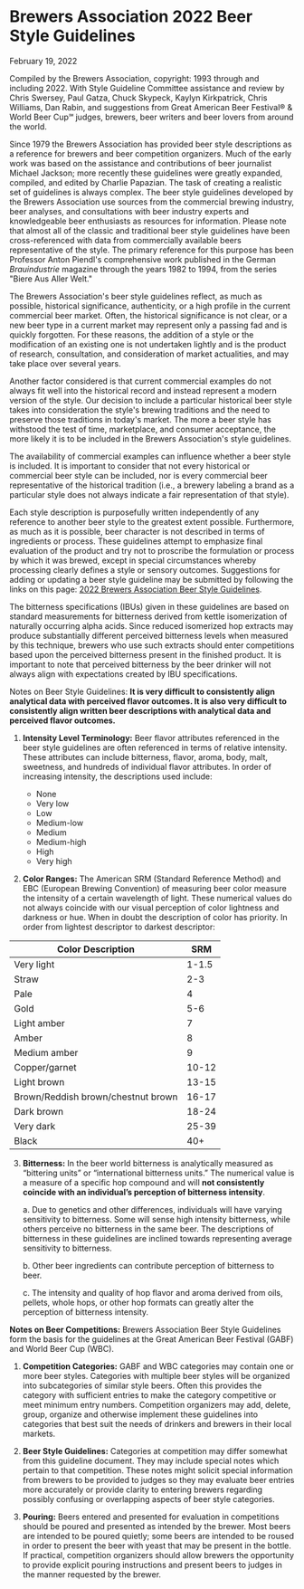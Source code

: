 # Brewers Association 2022 Beer Style Guidelines

February 19, 2022

Compiled by the Brewers Association, copyright: 1993 through and including 2022. With Style Guideline Committee assistance and review by Chris Swersey, Paul Gatza, Chuck Skypeck, Kaylyn Kirkpatrick, Chris Williams, Dan Rabin, and suggestions from Great American Beer Festival® & World Beer Cup℠ judges, brewers, beer writers and beer lovers from around the world.

Since 1979 the Brewers Association has provided beer style descriptions as a reference for brewers and beer competition organizers. Much of the early work was based on the assistance and contributions of beer journalist Michael Jackson; more recently these guidelines were greatly expanded, compiled, and edited by Charlie Papazian. The task of creating a realistic set of guidelines is always complex. The beer style guidelines developed by the Brewers Association use sources from the commercial brewing industry, beer analyses, and consultations with beer industry experts and knowledgeable beer enthusiasts as resources for information. Please note that almost all of the classic and traditional beer style guidelines have been cross-referenced with data from commercially available beers representative of the style. The primary reference for this purpose has been Professor Anton Piendl's comprehensive work published in the German _Brauindustrie_ magazine through the years 1982 to 1994, from the series "Biere Aus Aller Welt."

The Brewers Association's beer style guidelines reflect, as much as possible, historical significance, authenticity, or a high profile in the current commercial beer market. Often, the historical significance is not clear, or a new beer type in a current market may represent only a passing fad and is quickly forgotten. For these reasons, the addition of a style or the modification of an existing one is not undertaken lightly and is the product of research, consultation, and consideration of market actualities, and may take place over several years.

Another factor considered is that current commercial examples do not always fit well into the historical record and instead represent a modern version of the style. Our decision to include a particular historical beer style takes into consideration the style's brewing traditions and the need to preserve those traditions in today's market. The more a beer style has withstood the test of time, marketplace, and consumer acceptance, the more likely it is to be included in the Brewers Association's style guidelines.

The availability of commercial examples can influence whether a beer style is included. It is important to consider that not every historical or commercial beer style can be included, nor is every commercial beer representative of the historical tradition (i.e., a brewery labeling a brand as a particular style does not always indicate a fair representation of that style).

Each style description is purposefully written independently of any reference to another beer style to the greatest extent possible. Furthermore, as much as it is possible, beer character is not described in terms of ingredients or process. These guidelines attempt to emphasize final evaluation of the product and try not to proscribe the formulation or process by which it was brewed, except in special circumstances whereby processing clearly defines a style or sensory outcomes. Suggestions for adding or updating a beer style guideline may be submitted by following the links on this page: [2022 Brewers Association Beer Style Guidelines](https://www.brewersassociation.org/edu/brewers-association-beer-style-guidelines/#tab-submitsuggestions).

The bitterness specifications (IBUs) given in these guidelines are based on standard measurements for bitterness derived from kettle isomerization of naturally occurring alpha acids. Since reduced isomerized hop extracts may produce substantially different perceived bitterness levels when measured by this technique, brewers who use such extracts should enter competitions based upon the perceived bitterness present in the finished product. It is important to note that perceived bitterness by the beer drinker will not always align with expectations created by IBU specifications.

Notes on Beer Style Guidelines: **It is very difficult to consistently align analytical data with perceived flavor outcomes. It is also very difficult to consistently align written beer descriptions with analytical data and perceived flavor outcomes.**

1. **Intensity Level Terminology:** Beer flavor attributes referenced in the beer style guidelines are often referenced in terms of relative intensity. These attributes can include bitterness, flavor, aroma, body, malt, sweetness, and hundreds of individual flavor attributes. In order of increasing intensity, the descriptions used include:
    - None
    - Very low
    - Low
    - Medium-low
    - Medium
    - Medium-high
    - High
    - Very high    
    
2. **Color Ranges:** The American SRM (Standard Reference Method) and EBC (European Brewing Convention) of measuring beer color measure the intensity of a certain wavelength of light. These numerical values do not always coincide with our visual perception of color lightness and darkness or hue. When in doubt the description of color has priority. In order from lightest descriptor to darkest descriptor:

| Color Description | SRM |
| --- | --- |
| Very light | 1-1.5 |
| Straw | 2-3 |
| Pale | 4 |
| Gold | 5-6 |
| Light amber | 7 |
| Amber | 8 |
| Medium amber | 9 |
| Copper/garnet | 10-12 |
| Light brown | 13-15 |
| Brown/Reddish brown/chestnut brown | 16-17 |
| Dark brown | 18-24 |
| Very dark | 25-39 |
| Black | 40+ |

3. **Bitterness:**  In the beer world bitterness is analytically measured as “bittering units” or “international bitterness units.” The numerical value is a measure of a specific hop compound and will **not consistently coincide with an individual’s perception of bitterness intensity**.

    a. Due to genetics and other differences, individuals will have varying sensitivity to bitterness. Some will sense high intensity bitterness, while others perceive no bitterness in the same beer. The descriptions of bitterness in these guidelines are inclined towards representing average sensitivity to bitterness.

    b. Other beer ingredients can contribute perception of bitterness to beer.

    c. The intensity and quality of hop flavor and aroma derived from oils, pellets, whole hops, or other hop formats can greatly alter the perception of bitterness intensity.

**Notes on Beer Competitions:** Brewers Association Beer Style Guidelines form the basis for the guidelines at the Great American Beer Festival (GABF) and World Beer Cup (WBC).

1. **Competition Categories:** GABF and WBC categories may contain one or more beer styles. Categories with multiple beer styles will be organized into subcategories of similar style beers. Often this provides the category with sufficient entries to make the category competitive or meet minimum entry numbers. Competition organizers may add, delete, group, organize and otherwise implement these guidelines into categories that best suit the needs of drinkers and brewers in their local markets.

2. **Beer Style Guidelines:** Categories at competition may differ somewhat from this guideline document. They may include special notes which pertain to that competition. These notes might solicit special information from brewers to be provided to judges so they may evaluate beer entries more accurately or provide clarity to entering brewers regarding possibly confusing or overlapping aspects of beer style categories.

3. **Pouring:** Beers entered and presented for evaluation in competitions should be poured and presented as intended by the brewer. Most beers are intended to be poured quietly; some beers are intended to be roused in order to present the beer with yeast that may be present in the bottle. If practical, competition organizers should allow brewers the opportunity to provide explicit pouring instructions and present beers to judges in the manner requested by the brewer.
